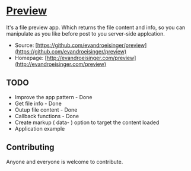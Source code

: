 # [Preview](http://evandroeisinger.com/preview)

It's a file preview app. Which returns the file content and info, so you can manipulate as you like before post to you server-side applcation.

* Source: [https://github.com/evandroeisinger/preview](https://github.com/evandroeisinger/preview)
* Homepage: [http://evandroeisinger.com/preview](http://evandroeisinger.com/preview)

## TODO

* Improve the app pattern - Done
* Get file info - Done
* Outup file content - Done
* Callback functions - Done
* Create markup ( data- ) option to target the content loaded
* Application example

## Contributing

Anyone and everyone is welcome to contribute.
